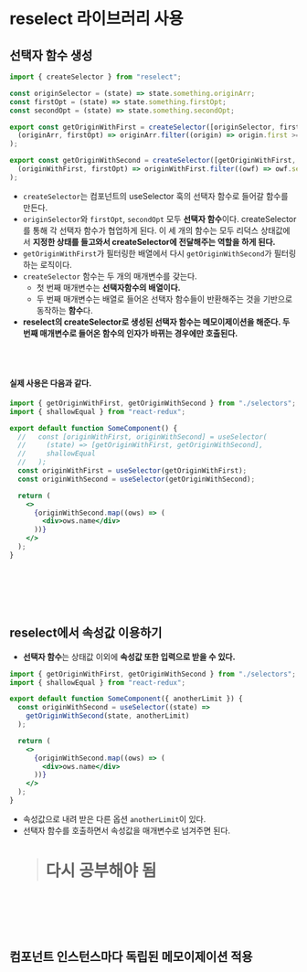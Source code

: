 # reselect 라이브러리 사용

## 선택자 함수 생성

```jsx
import { createSelector } from "reselect";

const originSelector = (state) => state.something.originArr;
const firstOpt = (state) => state.something.firstOpt;
const secondOpt = (state) => state.something.secondOpt;

export const getOriginWithFirst = createSelector([originSelector, firstOpt],
  (originArr, firstOpt) => originArr.filter((origin) => origin.first >= firstOpt);
);

export const getOriginWithSecond = createSelector([getOriginWithFirst, secondOpt],
  (originWithFirst, firstOpt) => originWithFirst.filter((owf) => owf.second >= secondOpt);
);
```

- `createSelector`는 컴포넌트의 useSelector 훅의 선택자 함수로 들어갈 함수를 만든다.
- `originSelector`와 `firstOpt`, `secondOpt` 모두 **선택자 함수**이다. createSelector를 통해 각 선택자 함수가 협업하게 된다. 이 세 개의 함수는 모두 리덕스 상태값에서 **지정한 상태를 들고와서 createSelector에 전달해주는 역할을 하게 된다.**
- `getOriginWithFirst`가 필터링한 배열에서 다시 `getOriginWithSecond`가 필터링하는 로직이다.
- `createSelector` 함수는 두 개의 매개변수를 갖는다.
  - 첫 번째 매개변수는 **선택자함수의 배열이다.**
  - 두 번째 매개변수는 배열로 들어온 선택자 함수들이 반환해주는 것을 기반으로 동작하는 **함수**다.
- **reselect의 createSelector로 생성된 선택자 함수는 메모이제이션을 해준다. 두 번째 매개변수로 들어온 함수의 인자가 바뀌는 경우에만 호출된다.**

<br>
<br>

#### 실제 사용은 다음과 같다.

```jsx
import { getOriginWithFirst, getOriginWithSecond } from "./selectors";
import { shallowEqual } from "react-redux";

export default function SomeComponent() {
  //   const [originWithFirst, originWithSecond] = useSelector(
  //     (state) => [getOriginWithFirst, getOriginWithSecond],
  //     shallowEqual
  //   );
  const originWithFirst = useSelector(getOriginWithFirst);
  const originWithSecond = useSelector(getOriginWithSecond);

  return (
    <>
      {originWithSecond.map((ows) => (
        <div>ows.name</div>
      ))}
    </>
  );
}
```

<br>
<br>
<br>
<br>

## reselect에서 속성값 이용하기

- **선택자 함수**는 상태값 이외에 **속성값 또한 입력으로 받을 수 있다.**

```jsx
import { getOriginWithFirst, getOriginWithSecond } from "./selectors";
import { shallowEqual } from "react-redux";

export default function SomeComponent({ anotherLimit }) {
  const originWithSecond = useSelector((state) =>
    getOriginWithSecond(state, anotherLimit)
  );

  return (
    <>
      {originWithSecond.map((ows) => (
        <div>ows.name</div>
      ))}
    </>
  );
}
```

- 속성값으로 내려 받은 다른 옵션 `anotherLimit`이 있다.
- 선택자 함수를 호출하면서 속성값을 매개변수로 넘겨주면 된다.
  > # 다시 공부해야 됨

<br>
<br>
<br>
<br>

## 컴포넌트 인스턴스마다 독립된 메모이제이션 적용
